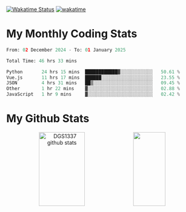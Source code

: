 [![Wakatime Status](https://github.com/noopurphalak/noopurphalak/workflows/wakatime-status-update/badge.svg)](https://github.com/noopurphalak/noopurphalak/actions/workflows/main.yml)
[![wakatime](https://wakatime.com/badge/user/80ace140-ef40-4fdd-b8ed-f3be3d2e1aea.svg)](https://wakatime.com/@80ace140-ef40-4fdd-b8ed-f3be3d2e1aea)

# My Monthly Coding Stats

<!--START_SECTION:waka-->

```python
From: 02 December 2024 - To: 01 January 2025

Total Time: 46 hrs 33 mins

Python       24 hrs 15 mins  ████████████▓░░░░░░░░░░░░   50.61 %
Vue.js       11 hrs 17 mins  ██████░░░░░░░░░░░░░░░░░░░   23.55 %
JSON         4 hrs 31 mins   ██▒░░░░░░░░░░░░░░░░░░░░░░   09.45 %
Other        1 hr 22 mins    ▓░░░░░░░░░░░░░░░░░░░░░░░░   02.88 %
JavaScript   1 hr 9 mins     ▓░░░░░░░░░░░░░░░░░░░░░░░░   02.42 %
```

<!--END_SECTION:waka-->

# My Github Stats
<div style="text-align: center;">
  <img width="49%" height="195px" src="https://github-readme-stats-sigma-five.vercel.app/api?username=noopurphalak&show_icons=true&count_private=true&hide_border=true&title_color=00FFFF&icon_color=00FFFF&text_color=00FFFF&bg_color=0d1117" alt="DGS1337 github stats" />
  <img width="41%" height="195px" src="https://github-readme-stats-sigma-five.vercel.app/api/top-langs/?username=noopurphalak&layout=compact&hide_border=true&title_color=00FFFF&text_color=00FFFF&bg_color=0d1117" />
</div>
